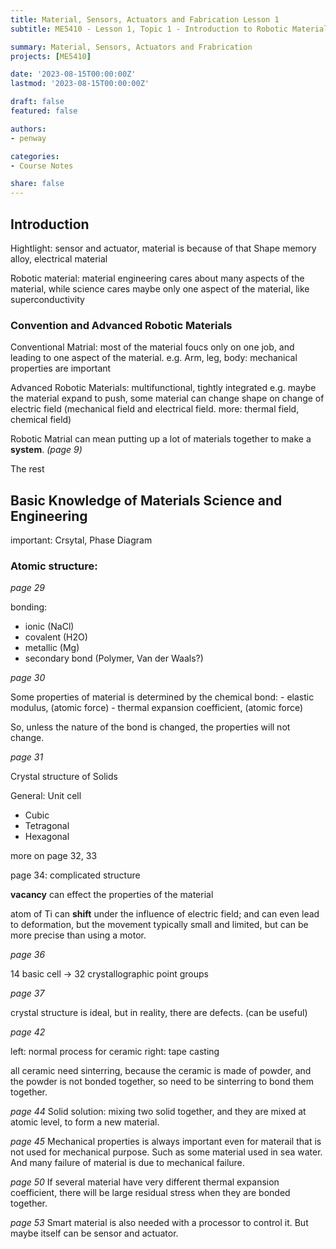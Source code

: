 ```yaml
---
title: Material, Sensors, Actuators and Fabrication Lesson 1
subtitle: ME5410 - Lesson 1, Topic 1 - Introduction to Robotic Materials

summary: Material, Sensors, Actuators and Frabrication
projects: [ME5410]

date: '2023-08-15T00:00:00Z'
lastmod: '2023-08-15T00:00:00Z'

draft: false
featured: false

authors:
- penway

categories:
- Course Notes

share: false
---
```


## Introduction

Hightlight: sensor and actuator, material is because of that
Shape memory alloy, electrical material

Robotic material: material engineering cares about many aspects of the material, while science cares maybe only one aspect of the material, like superconductivity

### Convention and Advanced Robotic Materials

Conventional Matrial: most of the material foucs only on one job, and leading to one aspect of the material.
e.g. Arm, leg, body: mechanical properties are important

Advanced Robotic Materials: multifunctional, tightly integrated
e.g. maybe the material expand to push, 
some material can change shape on change of electric field (mechanical field and electrical field. more: thermal field, chemical field)

Robotic Matrial can mean putting up a lot of materials together to make a **system**. *(page 9)*

The rest 

## Basic Knowledge of Materials Science and Engineering
important: Crsytal, Phase Diagram

### Atomic structure: 

*page 29*

bonding:
- ionic (NaCl)
- covalent (H2O)
- metallic (Mg)
- secondary bond (Polymer, Van der Waals?)

*page 30*

Some properties of material is determined by the chemical bond: 
    - elastic modulus, (atomic force)
    - thermal expansion coefficient, (atomic force)

So, unless the nature of the bond is changed, the properties will not change.

*page 31*

Crystal structure of Solids

General: Unit cell
- Cubic
- Tetragonal
- Hexagonal

more on page 32, 33

page 34: complicated structure

**vacancy** can effect the properties of the material

atom of Ti can **shift** under the influence of electric field; and can even lead to deformation, but the movement typically small and limited, but can be more precise than using a motor.


*page 36*

14 basic cell -> 32 crystallographic point groups

*page 37*

crystal structure is ideal, but in reality, there are defects.
(can be useful)

*page 42*

left: normal process for ceramic
right: tape casting

all ceramic need sinterring, because the ceramic is made of powder, and the powder is not bonded together, so need to be sinterring to bond them together.

*page 44*
Solid solution: mixing two solid together, and they are mixed at atomic level, to form a new material.

*page 45*
Mechanical properties is always important even for materail that is not used for mechanical purpose. Such as some material used in sea water. And many failure of material is due to mechanical failure.

*page 50*
If several material have very different thermal expansion coefficient, there will be large residual stress when they are bonded together.

*page 53*
Smart material is also needed with a processor to control it. But maybe itself can be sensor and actuator.